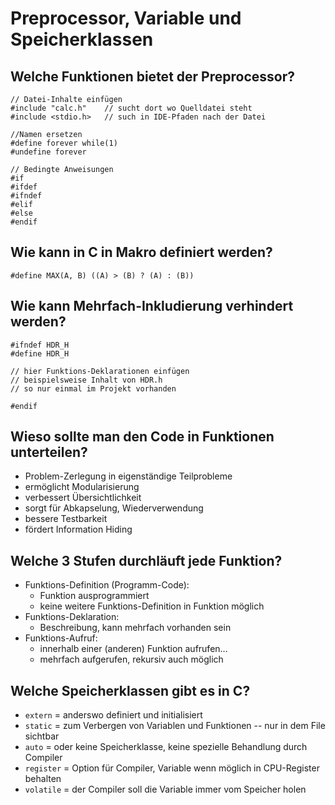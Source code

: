 # Preprocessor, Variable und Speicherklassen

## Welche Funktionen bietet der Preprocessor?
```
// Datei-Inhalte einfügen
#include "calc.h"    // sucht dort wo Quelldatei steht
#include <stdio.h>   // such in IDE-Pfaden nach der Datei

//Namen ersetzen
#define forever while(1)
#undefine forever

// Bedingte Anweisungen
#if
#ifdef 
#ifndef 
#elif 
#else
#endif
```

## Wie kann in C in Makro definiert werden?
```
#define MAX(A, B) ((A) > (B) ? (A) : (B))
```

## Wie kann Mehrfach-Inkludierung verhindert werden?
```
#ifndef HDR_H
#define HDR_H

// hier Funktions-Deklarationen einfügen
// beispielsweise Inhalt von HDR.h
// so nur einmal im Projekt vorhanden

#endif
```

## Wieso sollte man den Code in Funktionen unterteilen?
* Problem-Zerlegung in eigenständige Teilprobleme
* ermöglicht Modularisierung
* verbessert Übersichtlichkeit
* sorgt für Abkapselung, Wiederverwendung
* bessere Testbarkeit
* fördert Information Hiding

## Welche 3 Stufen durchläuft jede Funktion?
* Funktions-Definition (Programm-Code):
    * Funktion ausprogrammiert
    * keine weitere Funktions-Definition in Funktion möglich
* Funktions-Deklaration:
    * Beschreibung, kann mehrfach vorhanden sein
* Funktions-Aufruf:
    * innerhalb einer (anderen) Funktion aufrufen…
    * mehrfach aufgerufen, rekursiv auch möglich

## Welche Speicherklassen gibt es in C?
* `extern` = anderswo definiert und initialisiert
* `static` = zum Verbergen von Variablen und Funktionen -- nur in dem File sichtbar
* `auto` = oder keine Speicherklasse, keine spezielle Behandlung durch Compiler
* `register` = Option für Compiler, Variable wenn möglich in CPU-Register behalten
* `volatile` = der Compiler soll die Variable immer vom Speicher holen

